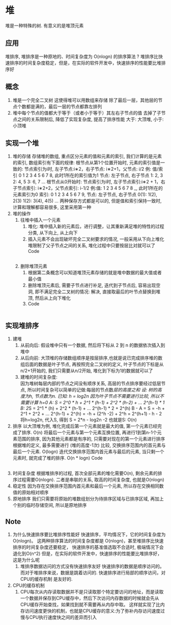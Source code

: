
# 堆 
堆是一种特殊的树. 有意义的是堆顶元素
## 应用
堆排序, 堆排序是一种原地的、时间复杂度为 O(nlogn) 的排序算法
? 堆排序比快速排序的时间复杂度稳定，但是，在实际的软件开发中，快速排序的性能要比堆排序好
## 概念
1. 堆是一个完全二叉树
    这使得堆可以用数组来存储
    除了最后一层，其他层的节点个数都是满的，最后一层的节点都靠左排列
2. 堆中每个节点的值都大于等于（或者小于等于）其左右子节点的值
    去掉了子节点之间的关系限制后, 降低了实现复杂度, 提高了排序性能
    大于: 大顶堆, 小于: 小顶堆
## 实现一个堆
1. 堆的存储
    存储堆的数组, 重点区分元素的值和元素的索引, 我们计算的是元素的索引, 数组索引有下面的规律:
    根节点从第1个位置开始时, 元素的索引值是一致的:
        节点索引为i时, 左子节点:i∗2，右子节点: i∗2+1，父节点: i/2
        例: 值/索引 0 1 2 3 4 5 6 7 8, 此时1所在的索引值为1
        节点: 左子节点, 右子节点 
            1: 2, 3
            2: 4, 5
            3: 6, 7 ...
    根节点从0开始时:
        节点索引为i时, 左子节点索引:i∗2 + 1，右子节点索引: i∗2+2，父节点索引: i-1/2
        例:值: 1 2 3 4 5 6 7 8 _, 此时1所在的元素索引为0
         索引: 0 1 2 3 4 5 6 7 9, 
        节点: 左子节点, 右子节点 
            0(1): 1(2), 2(3)
            1(2): 3(4), 4(5)
            ...
    两种保存方式都是可以的, 但是值和索引保持一致时, 计算和理解都容易很多, 这里采用第一种
2. 堆的操作
    1. 往堆中插入一个元素
        1. 堆化: 堆中插入新的元素后，进行调整，让其重新满足堆的特性的过程
            分类, 从下向上, 从上向下
        2. 插入元素不会出现破坏完全二叉树要求的情况, 一般采用从下向上堆化
            堆限制了父子节点之间的关系, 堆化过程中只要按层比对就可以了
        Code
        ```
        ```
    2. 删除堆顶元素
        1. 根据第二条概念可以知道堆顶元素存储的就是堆中数据的最大值或者最小值
        2. 删除堆顶元素后, 需要子节点进行补足, 迭代到子节点后, 容易出现空洞, 即不满足完全二叉树的情况:
            解决, 直接取最后的叶节点替换到堆顶, 然后从上向下堆化
        3. Code
        ```
        ```
## 实现堆排序
1. 建堆
    1. 从前向后: 假设堆中只有一个数据, 然后将下标从 2 到 n 的数据依次插入到堆中
    2. 从后向前: 
        大顶堆的存储数组顺序是按层排序,也就是说已完成排序堆的数组后面的数据是叶子节点, 
        再按照完全二叉树的定义, 叶子节点的下标是从n/2+1开始的, 
        我们只需要从n/2开始, 堆化到下标为1的数据就可以了
    3. 建堆的时间复杂度:  
        因为堆树每层内部的节点之间没有顺序关系, 高层的节点排序要经过低层节点, 
        所以时间复杂可以简单的记做:每层的节点数*层的高度之和
        设: 树的高度为h, 节点数为n. 已知: h = log2n
            因为叶子节点不需要进行比较, 所以不需要计算 h=0
            A: S = 2^0 * h + 2^1 * (h-1) + 2^2 * (h-2) + ... 2^(h-1) * 1
            B: 2*S =         2^1 * (h) + 2^2 * (h-1) + ...   2^(h-1) * 2  + 2^(h)
            B - A = S = -h + 2^1 + 2^2 + ... 2^(h-1) + 2^(h) = -h + (2^h -2) + 2^h = 2^(h+1) - h - 2
           将h=log2n, 代入S, 得到 S = 2*n - log2n -2
           也就是S: O(n)
2. 排序
    以大顶堆为例, 堆化完成后第一个元素就是最大的值, 第一个元素已经完成了排序. O(n)
    将最后一个元素与第一个元素互换位置, 再进行1到第n-1个元素范围的排序, 
        因为其他元素都是有序的, 只需要对现在的第一个元素进行排序
        根据堆的定义, 最多需要进行 (堆的高度-1次) 比较, 交换排序范围内的首元素与最后一个元素. O(logn)
    迭代交换排序范围内首元素与最后的元素, 当只剩一个元素时, 就完成了堆的排序. O(n * logn)
    Code
    ```
    ```
3. 时间复杂度
    根据堆排序的过程, 首次全部元素的堆化需要O(n), 剩余元素的排序过程需要O(nlogn).
    二者是串联的关系, 取高的时间复杂度, 也就是O(nlogn)
4. 稳定性
    因为存在交换排序范围内首元素和最后一个元素, 所以存在交换相同数值的原始相对顺序
5. 原地排序
    我们只需要将原始的堆数组划分为待排序区域与已排序区域, 再加上个别的临时存储空间, 
    所以是原地排序

## Note
1. 为什么快速排序要比堆排序性能好
快速排序，平均情况下，它的时间复杂度为 O(nlogn)。
这两种排序算法的时间复杂度都是 O(nlogn)，甚至堆排序比快速排序的时间复杂度还要稳定，
    快速排序的基准值选取不合适时, 极端情况下会退化到O(n^2)
但是，在实际的软件开发中，快速排序的性能要比堆排序好，这是为什么呢
    1. 堆排序数据访问的方式没有快速排序友好
        快速排序的数据是顺序访问的。而对于堆排序来说，数据是跳着访问的.
        快速排序进行局部的顺序访问，对 CPU的缓存机制 是友好的.
2. CPU的缓存机制
    1. CPU每次从内存读取数据并不是只读取那个特定要访问的地址，而是读取一个数据并保存到CPU缓存中，然后下次访问内存数据的时候就会先从CPU缓存开始查找，如果找到就不需要再从内存中取。
    这样就实现了比内存访问速度更快的机制，也就是CPU缓存的意义:为了弥补内存访问速度过慢与CPU执行速度快之间的差异而引入